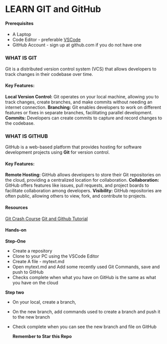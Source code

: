 # LEARN GIT and GitHub

#### Prerequisites 
- A Laptop
- Code Editor  - preferable [VSCode](https://code.visualstudio.com/download)
- GitHub Account - sign up at github.com if you do not have one

### WHAT IS GIT
Git is a distributed version control system (VCS) that allows developers to track changes in their codebase over time.

#### Key Features:

**Local Version Control:** Git operates on your local machine, allowing you to track changes, create branches, and make commits without needing an internet connection.
**Branching:**  Git enables developers to work on different features or fixes in separate branches, facilitating parallel development.
**Commits:** Developers can create commits to capture and record changes to the codebase.

### WHAT IS GITHUB
GitHub is a web-based platform that provides hosting for software development projects using **Git** for version control.
#### Key Features:

**Remote Hosting:** GitHub allows developers to store their Git repositories on the cloud, providing a centralized location for collaboration.
**Collaboration:** GitHub offers features like issues, pull requests, and project boards to facilitate collaboration among developers.
**Visibility:** GitHub repositories are often public, allowing others to view, fork, and contribute to projects.

#### Resources  
[Git Crash Course](https://www.youtube.com/watch?v=RGOj5yH7evk&t=19s)
[Git and Github Tutorial](https://www.youtube.com/playlist?list=PL4cUxeGkcC9goXbgTDQ0n_4TBzOO0ocPR)


#### Hands-on 
**Step-One**
- Create a repository
- Clone to your PC using the VSCode Editor
- Create  A file - mytext.md
- Open mytext.md and Add some recently used Git Commands, save and push to GitHub
- Checks complete when what you have on GitHub is the same as what you have on the cloud

**Step two**
- On your local, create a branch,
- On the new branch, add commands used to create a branch and push it to the new branch
- Check complete when you can see the new branch and file on GitHub

  **Remember to Star this Repo**

